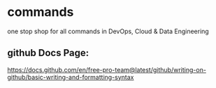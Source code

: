 # commands

one stop shop for all commands in DevOps, Cloud &amp; Data Engineering

## github Docs Page:

https://docs.github.com/en/free-pro-team@latest/github/writing-on-github/basic-writing-and-formatting-syntax
